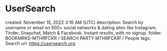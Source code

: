 # UserSearch

created: November 15, 2022 3:16 AM (UTC)
description: Search by username or email on 600+ social networks & dating sites like Instagram, Tinder, Snapchat, Match & Facebook.  Instant results, with no signup.
folder: BOOKMRKS-MTHRFCKR / SEARCH PARTY MTHRFCKR! / People
tags: Search
url: https://usersearch.org